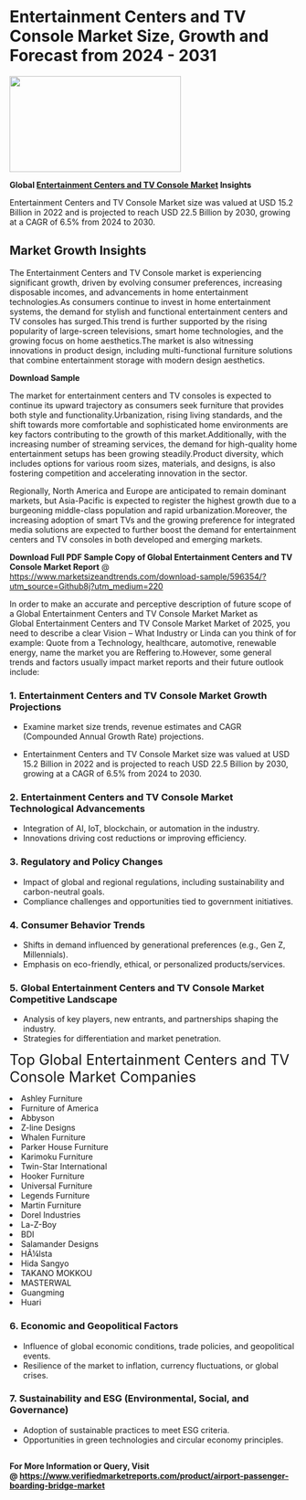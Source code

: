 <H1>Entertainment Centers and TV Console Market Size, Growth and Forecast from 2024 - 2031</H1><img class="aligncenter size-medium wp-image-584254" src="https://thirdeyenews.in/wp-content/uploads/2024/09/Global-Market-Research-300x168.jpeg" alt="" width="300" height="168" /><p><strong>Global&nbsp;<a href="https://www.marketsizeandtrends.com/download-sample/596354/?utm_source=Github8j?utm_medium=220">Entertainment Centers and TV Console Market</a> Insights</strong></p><p>Entertainment Centers and TV Console Market size was valued at USD 15.2 Billion in 2022 and is projected to reach USD 22.5 Billion by 2030, growing at a CAGR of 6.5% from 2024 to 2030.</p><p><h2>Market Growth Insights</h2> <p>The Entertainment Centers and TV Console market is experiencing significant growth, driven by evolving consumer preferences, increasing disposable incomes, and advancements in home entertainment technologies.As consumers continue to invest in home entertainment systems, the demand for stylish and functional entertainment centers and TV consoles has surged.This trend is further supported by the rising popularity of large-screen televisions, smart home technologies, and the growing focus on home aesthetics.The market is also witnessing innovations in product design, including multi-functional furniture solutions that combine entertainment storage with modern design aesthetics.</p> <p><strong>Download Sample</strong></p> <p>The market for entertainment centers and TV consoles is expected to continue its upward trajectory as consumers seek furniture that provides both style and functionality.Urbanization, rising living standards, and the shift towards more comfortable and sophisticated home environments are key factors contributing to the growth of this market.Additionally, with the increasing number of streaming services, the demand for high-quality home entertainment setups has been growing steadily.Product diversity, which includes options for various room sizes, materials, and designs, is also fostering competition and accelerating innovation in the sector.</p> <p>Regionally, North America and Europe are anticipated to remain dominant markets, but Asia-Pacific is expected to register the highest growth due to a burgeoning middle-class population and rapid urbanization.Moreover, the increasing adoption of smart TVs and the growing preference for integrated media solutions are expected to further boost the demand for entertainment centers and TV consoles in both developed and emerging markets.</p> <p><span class=""><strong>Download Full PDF Sample Copy of Global Entertainment Centers and TV Console Market Report</strong> @ <a href="https://www.marketsizeandtrends.com/download-sample/596354/?utm_source=Github8j?utm_medium=220" target="_blank">https://www.marketsizeandtrends.com/download-sample/596354/?utm_source=Github8j?utm_medium=220</a></span></p><p>In order to make an accurate and perceptive description of future scope of a Global&nbsp;Entertainment Centers and TV Console Market Market as Global&nbsp;Entertainment Centers and TV Console Market Market of 2025, you need to describe a clear Vision &ndash; What Industry or Linda can you think of for example: Quote from a Technology, healthcare, automotive, renewable energy, name the market you are Reffering to.However, some general trends and factors usually impact market reports and their future outlook include:</p><h3>1.&nbsp;<strong>Entertainment Centers and TV Console Market Growth Projections</strong></h3><ul><li>Examine market size trends, revenue estimates and CAGR (Compounded Annual Growth Rate) projections.</li><li><p>Entertainment Centers and TV Console Market size was valued at USD 15.2 Billion in 2022 and is projected to reach USD 22.5 Billion by 2030, growing at a CAGR of 6.5% from 2024 to 2030.</p></li></ul><h3>2.&nbsp;<strong>Entertainment Centers and TV Console Market Technological Advancements</strong></h3><ul><li>Integration of AI, IoT, blockchain, or automation in the industry.</li><li>Innovations driving cost reductions or improving efficiency.</li></ul><h3>3.&nbsp;<strong>Regulatory and Policy Changes</strong></h3><ul><li>Impact of global and regional regulations, including sustainability and carbon-neutral goals.</li><li>Compliance challenges and opportunities tied to government initiatives.</li></ul><h3>4.&nbsp;<strong>Consumer Behavior Trends</strong></h3><ul><li>Shifts in demand influenced by generational preferences (e.g., Gen Z, Millennials).</li><li>Emphasis on eco-friendly, ethical, or personalized products/services.</li></ul><h3>5.&nbsp;<strong>Global Entertainment Centers and TV Console Market Competitive Landscape</strong></h3><ul><li>Analysis of key players, new entrants, and partnerships shaping the industry.</li><li>Strategies for differentiation and market penetration.</li></ul><p data-pm-slice="1 1 []"><span style="color: inherit; font-family: inherit; font-size: 25px;">Top Global Entertainment Centers and TV Console Market Companies</span></p><div class="" data-test-id=""><p><li>Ashley Furniture</li><li> Furniture of America</li><li> Abbyson</li><li> Z-line Designs</li><li> Whalen Furniture</li><li> Parker House Furniture</li><li> Karimoku Furniture</li><li> Twin-Star International</li><li> Hooker Furniture</li><li> Universal Furniture</li><li> Legends Furniture</li><li> Martin Furniture</li><li> Dorel Industries</li><li> La-Z-Boy</li><li> BDI</li><li> Salamander Designs</li><li> HÃ¼lsta</li><li> Hida Sangyo</li><li> TAKANO MOKKOU</li><li> MASTERWAL</li><li> Guangming</li><li> Huari</li></p></div><h3>6.&nbsp;<strong>Economic and Geopolitical Factors</strong></h3><ul><li>Influence of global economic conditions, trade policies, and geopolitical events.</li><li>Resilience of the market to inflation, currency fluctuations, or global crises.</li></ul><h3>7.&nbsp;<strong>Sustainability and ESG (Environmental, Social, and Governance)</strong></h3><ul><li>Adoption of sustainable practices to meet ESG criteria.</li><li>Opportunities in green technologies and circular economy principles.</li></ul><h2><strong style="font-size: 14px;">For More Information or Query, Visit @&nbsp;</strong><a style="background-color: #ffffff; font-size: 14px;" href="https://www.marketsizeandtrends.com/report/entertainment-centers-and-tv-console-market/" target="_blank">https://www.verifiedmarketreports.com/product/airport-passenger-boarding-bridge-market</a></h2>
